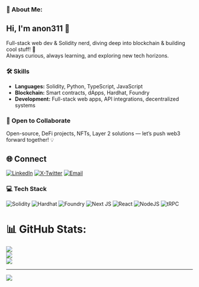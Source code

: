 ### 💫 About Me:
## Hi, I'm anon311 👋  
Full-stack web dev & Solidity nerd, diving deep into blockchain & building cool stuff! 🚀  
Always curious, always learning, and exploring new tech horizons.

### 🛠️ Skills
- **Languages:** Solidity, Python, TypeScript, JavaScript  
- **Blockchain:** Smart contracts, dApps, Hardhat, Foundry  
- **Development:** Full-stack web apps, API integrations, decentralized systems  

### 🤝 Open to Collaborate
Open-source, DeFi projects, NFTs, Layer 2 solutions — let’s push web3 forward together! 💡

## 🌐 Connect
[![LinkedIn](https://img.shields.io/badge/LinkedIn-%230077B5.svg?logo=linkedin&logoColor=white)](https://linkedin.com/in/md-ayan-315460369) [![X-Twitter](https://img.shields.io/badge/X-black.svg?logo=X&logoColor=white)](https://x.com/ayan_md97732) [![Email](https://img.shields.io/badge/Email-D14836?logo=gmail&logoColor=white)](mailto:mdayan1qaz@gmail.com)

### 💻 Tech Stack
![Solidity](https://img.shields.io/badge/Solidity-%23363636.svg?style=for-the-badge&logo=solidity&logoColor=white) ![Hardhat](https://img.shields.io/badge/Hardhat-434343?style=for-the-badge&logo=hardhat&logoColor=white) ![Foundry](https://img.shields.io/badge/Foundry-FF6600?style=for-the-badge) ![Next JS](https://img.shields.io/badge/Next-black?style=for-the-badge&logo=next.js&logoColor=white) ![React](https://img.shields.io/badge/react-%2320232a.svg?style=for-the-badge&logo=react&logoColor=%2361DAFB) ![NodeJS](https://img.shields.io/badge/node.js-6DA55F?style=for-the-badge&logo=node.js&logoColor=white) ![tRPC](https://img.shields.io/badge/tRPC-%232596BE.svg?style=for-the-badge&logo=tRPC&logoColor=white)

# 📊 GitHub Stats:
![](https://github-readme-stats.vercel.app/api?username=Mdayan13&theme=dark&hide_border=false&include_all_commits=false&count_private=false)<br/>
![](https://nirzak-streak-stats.vercel.app/?user=Mdayan13&theme=dark&hide_border=false)<br/>
![](https://github-readme-stats.vercel.app/api/top-langs/?username=Mdayan13&theme=dark&hide_border=false&include_all_commits=false&count_private=false&layout=compact)

---
[![](https://visitcount.itsvg.in/api?id=Mdayan13&icon=0&color=3)](https://visitcount.itsvg.in)

<!-- Proudly created with GPRM ( https://gprm.itsvg.in ) -->
